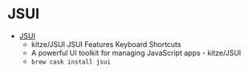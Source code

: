 # JSUI
- [JSUI](https://github.com/kitze/JSUI)
  -  kitze/JSUI JSUI Features Keyboard Shortcuts
  - A powerful UI toolkit for managing JavaScript apps - kitze/JSUI
  - `brew cask install jsui`
